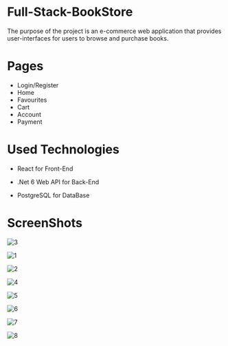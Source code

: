 # Full-Stack-BookStore

The purpose of the project is an e-commerce web application that provides user-interfaces for users to browse and purchase books.

# Pages

* Login/Register
* Home
* Favourites
* Cart
* Account
* Payment

# Used Technologies

* React for Front-End

* .Net 6 Web API for Back-End

* PostgreSQL for DataBase

# ScreenShots

![3](https://github.com/kaans4nli/Full-Stack-BookStore/assets/107371841/da7a1fa9-a70d-477c-8424-32fcfb8dd2fa)

![1](https://github.com/kaans4nli/Full-Stack-BookStore/assets/107371841/992e7f85-8d35-4b80-8914-306578f1be48)

![2](https://github.com/kaans4nli/Full-Stack-BookStore/assets/107371841/bd571ac1-135c-4f24-a34a-ddc3b8a586dd)

![4](https://github.com/kaans4nli/Full-Stack-BookStore/assets/107371841/272db544-5763-4d2e-bbc0-4f05b6989889)

![5](https://github.com/kaans4nli/Full-Stack-BookStore/assets/107371841/aa1e005e-0d21-4edf-ba12-c7426fce0c5f)

![6](https://github.com/kaans4nli/Full-Stack-BookStore/assets/107371841/63b88907-432f-4296-ab37-4b6131edc2a0)

![7](https://github.com/kaans4nli/Full-Stack-BookStore/assets/107371841/a5bc1ebc-410d-4ed0-8a46-d7bc6d2e7469)

![8](https://github.com/kaans4nli/Full-Stack-BookStore/assets/107371841/1d056c02-541e-4b82-a428-92198320530b)
